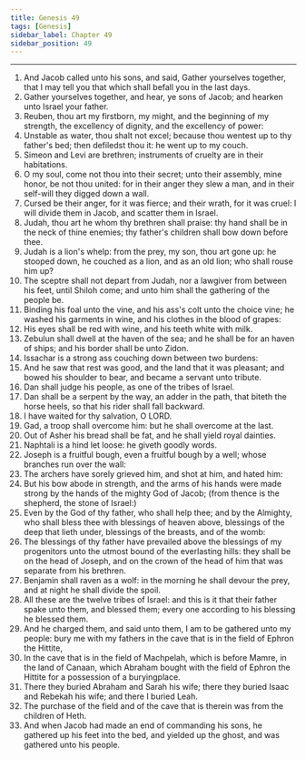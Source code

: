 ```yaml
---
title: Genesis 49
tags: [Genesis]
sidebar_label: Chapter 49
sidebar_position: 49
---
```


---
1. And Jacob called unto his sons, and said, Gather yourselves together, that I may tell you that which shall befall you in the last days.
2. Gather yourselves together, and hear, ye sons of Jacob; and hearken unto Israel your father.
3. Reuben, thou art my firstborn, my might, and the beginning of my strength, the excellency of dignity, and the excellency of power:
4. Unstable as water, thou shalt not excel; because thou wentest up to thy father's bed; then defiledst thou it: he went up to my couch.
5. Simeon and Levi are brethren; instruments of cruelty are in their habitations.
6. O my soul, come not thou into their secret; unto their assembly, mine honor, be not thou united: for in their anger they slew a man, and in their self-will they digged down a wall.
7. Cursed be their anger, for it was fierce; and their wrath, for it was cruel: I will divide them in Jacob, and scatter them in Israel.
8. Judah, thou art he whom thy brethren shall praise: thy hand shall be in the neck of thine enemies; thy father's children shall bow down before thee.
9. Judah is a lion's whelp: from the prey, my son, thou art gone up: he stooped down, he couched as a lion, and as an old lion; who shall rouse him up?
10. The sceptre shall not depart from Judah, nor a lawgiver from between his feet, until Shiloh come; and unto him shall the gathering of the people be.
11. Binding his foal unto the vine, and his ass's colt unto the choice vine; he washed his garments in wine, and his clothes in the blood of grapes:
12. His eyes shall be red with wine, and his teeth white with milk.
13. Zebulun shall dwell at the haven of the sea; and he shall be for an haven of ships; and his border shall be unto Zidon.
14. Issachar is a strong ass couching down between two burdens:
15. And he saw that rest was good, and the land that it was pleasant; and bowed his shoulder to bear, and became a servant unto tribute.
16. Dan shall judge his people, as one of the tribes of Israel.
17. Dan shall be a serpent by the way, an adder in the path, that biteth the horse heels, so that his rider shall fall backward.
18. I have waited for thy salvation, O LORD.
19. Gad, a troop shall overcome him: but he shall overcome at the last.
20. Out of Asher his bread shall be fat, and he shall yield royal dainties.
21. Naphtali is a hind let loose: he giveth goodly words.
22. Joseph is a fruitful bough, even a fruitful bough by a well; whose branches run over the wall:
23. The archers have sorely grieved him, and shot at him, and hated him:
24. But his bow abode in strength, and the arms of his hands were made strong by the hands of the mighty God of Jacob; (from thence is the shepherd, the stone of Israel:)
25. Even by the God of thy father, who shall help thee; and by the Almighty, who shall bless thee with blessings of heaven above, blessings of the deep that lieth under, blessings of the breasts, and of the womb:
26. The blessings of thy father have prevailed above the blessings of my progenitors unto the utmost bound of the everlasting hills: they shall be on the head of Joseph, and on the crown of the head of him that was separate from his brethren.
27. Benjamin shall raven as a wolf: in the morning he shall devour the prey, and at night he shall divide the spoil.
28. All these are the twelve tribes of Israel: and this is it that their father spake unto them, and blessed them; every one according to his blessing he blessed them.
29. And he charged them, and said unto them, I am to be gathered unto my people: bury me with my fathers in the cave that is in the field of Ephron the Hittite,
30. In the cave that is in the field of Machpelah, which is before Mamre, in the land of Canaan, which Abraham bought with the field of Ephron the Hittite for a possession of a buryingplace.
31. There they buried Abraham and Sarah his wife; there they buried Isaac and Rebekah his wife; and there I buried Leah.
32. The purchase of the field and of the cave that is therein was from the children of Heth.
33. And when Jacob had made an end of commanding his sons, he gathered up his feet into the bed, and yielded up the ghost, and was gathered unto his people.